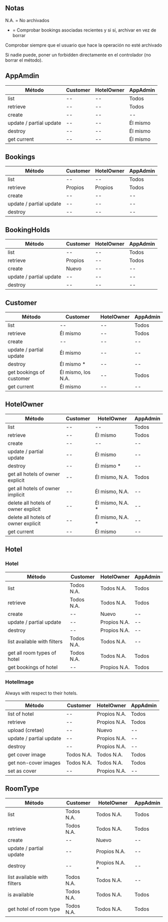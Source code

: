 
## Notas
N.A. = No archivados

* = Comprobar bookings asociadas recientes y si sí, archivar en vez de borrar

Comprobar siempre que el usuario que hace la operación no esté archivado

Si nadie puede, poner un forbidden directamente en el controlador (no borrar el método).





## AppAmdin

| Método                        | Customer              | HotelOwner            | AppAdmin              |
|-------------------------------|-----------------------|-----------------------|-----------------------|
| list                          | --                    | --                    | Todos                 |
| retrieve                      | --                    | --                    | Todos                 |
| create                        | --                    | --                    | --                    |
| update / partial update       | --                    | --                    | Él mismo              |
| destroy                       | --                    | --                    | Él mismo              |
| get current                   | --                    | --                    | Él mismo              |



## Bookings

| Método                        | Customer              | HotelOwner            | AppAdmin              |
|-------------------------------|-----------------------|-----------------------|-----------------------|
| list                          | --                    | --                    | Todos                 |
| retrieve                      | Propios               | Propios               | Todos                 |
| create                        | --                    | --                    | --                    |
| update / partial update       | --                    | --                    | --                    |
| destroy                       | --                    | --                    | --                    |



## BookingHolds

| Método                        | Customer              | HotelOwner            | AppAdmin              |
|-------------------------------|-----------------------|-----------------------|-----------------------|
| list                          | --                    | --                    | Todos                 |
| retrieve                      | Propios               | --                    | Todos                 |
| create                        | Nuevo                 | --                    | --                    |
| update / partial update       | --                    | --                    | --                    |
| destroy                       | --                    | --                    | --                    |



## Customer

| Método                        | Customer              | HotelOwner            | AppAdmin              |
|-------------------------------|-----------------------|-----------------------|-----------------------|
| list                          | --                    | --                    | Todos                 |
| retrieve                      | Él mismo              | --                    | Todos                 |
| create                        | --                    | --                    | --                    |
| update / partial update       | Él mismo              | --                    | --                    |
| destroy                       | Él mismo *            | --                    | --                    |
| get bookings of customer      | Él mismo, los N.A.    | --                    | Todos                 |
| get current                   | Él mismo              | --                    | --                    |



## HotelOwner

| Método                        | Customer              | HotelOwner            | AppAdmin              |
|-------------------------------|-----------------------|-----------------------|-----------------------|
| list                          | --                    | --                    | Todos                 |
| retrieve                      | --                    | Él mismo              | Todos                 |
| create                        | --                    | --                    | --                    |
| update / partial update       | --                    | Él mismo              | --                    |
| destroy                       | --                    | Él mismo *            | --                    |
| get all hotels of owner explicit | --                 | Él mismo, N.A.        | Todos                 |
| get all hotels of owner implicit | --                 | Él mismo, N.A.        | --                    |
| delete all hotels of owner explicit    | --           | Él mismo, N.A. *      | --                    |
| delete all hotels of owner explicit    | --           | Él mismo, N.A. *      | --                    |
| get current                   | --                    | Él mismo              | --                    |



## Hotel

### Hotel

| Método                        | Customer              | HotelOwner            | AppAdmin              |
|-------------------------------|-----------------------|-----------------------|-----------------------|
| list                          | Todos N.A.            | Todos N.A.            | Todos                 |
| retrieve                      | Todos N.A.            | Todos N.A.            | Todos                 |
| create                        | --                    | Nuevo                 | --                    |
| update / partial update       | --                    | Propios N.A.          | --                    |
| destroy                       | --                    | Propios N.A.          | --                    |
| list available with filters   | Todos N.A.            | Todos N.A.            | --                    |
| get all room types of hotel   | Todos N.A.            | Todos N.A.            | Todos                 |
| get bookings of hotel         | --                    | Propios N.A.          | Todos                 |


### HotelImage 

Always with respect to their hotels.

| Método                        | Customer              | HotelOwner            | AppAdmin              |
|-------------------------------|-----------------------|-----------------------|-----------------------|
| list of hotel                 | --                    | Propios N.A.          | Todos                 |
| retrieve                      | --                    | Propios N.A.          | Todos                 |
| upload (cretae)               | --                    | Nuevo                 | --                    |
| update / partial update       | --                    | Propios N.A.          | --                    |
| destroy                       | --                    | Propios N.A.          | --                    |
| get cover image               | Todos N.A.            | Todos N.A.            | Todos                 |
| get non-cover images          | Todos N.A.            | Todos N.A.            | Todos                 |
| set as cover                  | --                    | Propios N.A.          | --                    |



## RoomType

| Método                        | Customer              | HotelOwner            | AppAdmin              |
|-------------------------------|-----------------------|-----------------------|-----------------------|
| list                          | Todos N.A.            | Todos N.A.            | Todos                 |
| retrieve                      | Todos N.A.            | Todos N.A.            | Todos                 |
| create                        | --                    | Nuevo                 | --                    |
| update / partial update       | --                    | Propios N.A.          | --                    |
| destroy                       | --                    | Propios N.A.  *       | --                    |
| list available with filters   | Todos N.A.            | Todos N.A.            | --                    |
| is available                  | Todos N.A.            | Todos N.A.            | Todos                 |
| get hotel of room type        | Todos N.A.            | Todos N.A.            | Todos                 |

